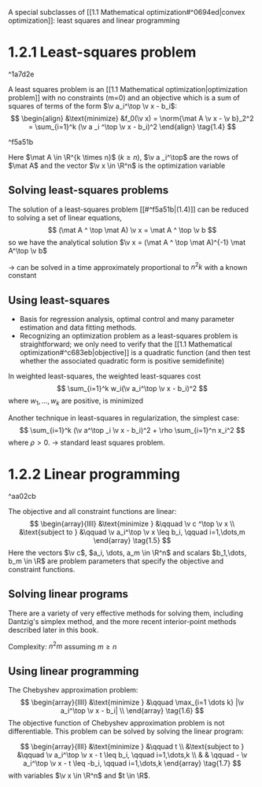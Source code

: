 A special subclasses of [[1.1 Mathematical optimization#^0694ed|convex optimization]]: least squares and linear programming

# 1.2.1 Least-squares problem

^1a7d2e

A least squares problem is an [[1.1 Mathematical optimization|optimization problem]] with no constraints (m=0) and an objective which is a sum of squares of terms of the form $\v a_i^\top \v x - b_i$:
$$
\begin{align}
&\text{minimize} &f_0(\v x) = \norm{\mat A \v x - \v b}_2^2 = \sum_{i=1}^k (\v a _i ^\top \v x - b_i)^2 
\end{align} \tag{1.4}
$$

^f5a51b

Here $\mat A \in \R^{k \times n}$ ($k \geq n$), $\v a _i^\top$ are the rows of $\mat A$ and the vector $\v x \in \R^n$ is the optimization variable
## Solving least-squares problems
The solution of a least-squares problem [[#^f5a51b|(1.4)]] can be reduced to solving a set of linear equations, 
$$
(\mat A ^ \top \mat A) \v x = \mat A ^ \top \v b
$$
so we have the analytical solution $\v x =  (\mat A ^ \top \mat A)^{-1} \mat A^\top \v b$ 

-> can be solved in a time approximately proportional to $n^2k$ with a known constant

## Using least-squares
- Basis for regression analysis, optimal control and many parameter estimation and data fitting methods.
- Recognizing an optimization problem as a least-squares problem is straightforward; we only need to verify that the [[1.1 Mathematical optimization#^c683eb|objective]] is a quadratic function (and then test whether the associated quadratic form is positive semidefinite)

In weighted least-squares, the weighted least-squares cost
$$
\sum_{i=1}^k w_i(\v a_i^\top \v x - b_i)^2
$$
where $w_1, \dots, w_k$ are positive, is minimized

Another technique in least-squares in regularization, the simplest case:
$$
\sum_{i=1}^k (\v a^\top _i \v x - b_i)^2 + \rho \sum_{i=1}^n x_i^2
$$
where $\rho > 0$. -> standard least squares problem. 

# 1.2.2 Linear programming

^aa02cb

The objective and all constraint functions are linear:
$$
\begin{array}{llll}
&\text{minimize } &\qquad \v c ^\top \v x \\
&\text{subject to } &\qquad \v a_i^\top \v x \leq b_i, \qquad i=1,\dots,m
\end{array}
\tag{1.5}
$$
Here the vectors $\v c$, $a_i, \dots, a_m \in \R^n$ and scalars $b_1,\dots, b_m \in \R$ are problem parameters that specify the objective and constraint functions.

## Solving linear programs
There are a variety of very effective methods for solving them, including Dantzig's simplex method, and the more recent interior-point methods described later in this book.

Complexity: $n^2 m$ assuming $m \geq n$

## Using linear programming
The Chebyshev approximation problem:
$$
\begin{array}{llll}
&\text{minimize } &\qquad \max_{i=1 \dots k} |\v a_i^\top \v x - b_i| \\
\end{array}
\tag{1.6}
$$
The objective function of Chebyshev approximation problem is not differentiable. 
This problem can be solved by solving the linear program:

$$
\begin{array}{llll}
&\text{minimize } &\qquad t \\
&\text{subject to } &\qquad \v a_i^\top \v x - t \leq b_i, \qquad i=1,\dots,k \\
& & \qquad - \v a_i^\top \v x - t \leq -b_i, \qquad i=1,\dots,k 
\end{array}
\tag{1.7}
$$
with variables $\v x \in \R^n$ and $t \in \R$.
